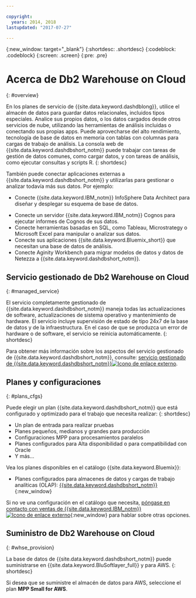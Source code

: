 ```yaml
---

copyright:
  years: 2014, 2018
lastupdated: "2017-07-27"

---
```


<!-- Attribute definitions --> 
{:new_window: target="_blank"}
{:shortdesc: .shortdesc}
{:codeblock: .codeblock}
{:screen: .screen}
{:pre: .pre}

# Acerca de Db2 Warehouse on Cloud
{: #overview}

En los planes de servicio de {{site.data.keyword.dashdblong}}, utilice el almacén de datos para guardar datos relacionales, incluidos tipos especiales. Analice sus propios datos, o los datos cargados desde otros servicios de nube, utilizando las herramientas de análisis incluidas o conectando sus propias apps. Puede aprovecharse del alto rendimiento, tecnología de base de datos en memoria con tablas con columnas para cargas de trabajo de análisis. La consola web de {{site.data.keyword.dashdbshort_notm}} puede trabajar con tareas de gestión de datos comunes, como cargar datos, y con tareas de análisis, como ejecutar consultas y scripts R.
{: shortdesc}

También puede conectar aplicaciones externas a {{site.data.keyword.dashdbshort_notm}} y utilizarlas para gestionar o analizar todavía más sus datos. Por ejemplo:
   * Conecte {{site.data.keyword.IBM_notm}} InfoSphere Data Architect para diseñar y desplegar su esquema de base de datos.
<!--   * Connect Esri ArcGIS to perform geospatial analytics and map publishing with your data. -->
   * Conecte un servidor {{site.data.keyword.IBM_notm}} Cognos para ejecutar informes de Cognos de sus datos.
   * Conecte herramientas basadas en SQL, como Tableau, Microstrategy o Microsoft Excel para manipular o analizar sus datos.
   * Conecte sus aplicaciones {{site.data.keyword.Bluemix_short}} que necesitan una base de datos de análisis.
   * Conecte Aginity Workbench para migrar modelos de datos y datos de Netezza a {{site.data.keyword.dashdbshort_notm}}.

## Servicio gestionado de Db2 Warehouse on Cloud
{: #managed_service}

El servicio completamente gestionado de {{site.data.keyword.dashdbshort_notm}} maneja todas las actualizaciones de software, actualizaciones de sistema operativo y mantenimiento de hardware. El servicio incluye supervisión de estado de tipo 24x7 de la base de datos y de la infraestructura. En el caso de que se produzca un error de hardware o de software, el servicio se reinicia automáticamente.
{: shortdesc}

Para obtener más información sobre los aspectos del servicio gestionado de {{site.data.keyword.dashdbshort_notm}}, consulte: [servicio gestionado de {{site.data.keyword.dashdbshort_notm}}![Icono de enlace externo](../../icons/launch-glyph.svg "Icono de enlace externo")](https://www.ibm.com/support/knowledgecenter/SS6NHC/com.ibm.swg.im.dashdb.doc/managed_service.html).

## Planes y configuraciones
{: #plans_cfgs}

Puede elegir un plan {{site.data.keyword.dashdbshort_notm}} que está configurado y optimizado para el trabajo que necesita realizar:
{: shortdesc}

   * Un plan de entrada para realizar pruebas
   * Planes pequeños, medianos y grandes para producción
   * Configuraciones MPP para procesamientos paralelos
   * Planes configurados para Alta disponibilidad o para compatibilidad con Oracle
   * Y más...

Vea los planes disponibles en el catálogo {{site.data.keyword.Bluemix}}:
   * Planes configurados para almacenes de datos y cargas de trabajo analíticas (OLAP): [{{site.data.keyword.dashdbshort_notm}}](https://console.bluemix.net/catalog/services/db2-warehouse-on-cloud?env_id=ibm:yp:us-south){:new_window}
<!--   * Plans configured for high-speed, transactional processing (OLTP): [{{site.data.keyword.dashdbshort_notm}} for Transactions](https://console.ng.bluemix.net/catalog/services/dashdb-for-transactions-sql-database){:new_window} -->

Si no ve una configuración en el catálogo que necesita, [póngase en contacto con ventas de {{site.data.keyword.IBM_notm}} ![Icono de enlace externo](../../icons/launch-glyph.svg "Icono de enlace externo")](https://www.ibm.com/connect/ibm/us/en/?lnk=fcw){:new_window} para hablar sobre otras opciones.

## Suministro de Db2 Warehouse on Cloud
{: #whse_provision}

La base de datos de {{site.data.keyword.dashdbshort_notm}} puede suministrarse en {{site.data.keyword.BluSoftlayer_full}} y para AWS.
{: shortdesc}

Si desea que se suministre el almacén de datos para AWS, seleccione el plan **MPP Small for AWS**.

<!-- If you want to have the data warehouse provisioned for AWS, select the **{{site.data.keyword.IBM_notm}} {{site.data.keyword.dashdbshort_notm}} for Analytics MPP Small for AWS** plan. -->

<!-- ##dashDB for Transactions
{: #dashDB_tr}

In the {{site.data.keyword.dashdbshort_notm}} for Transactions plans, use the {{site.data.keyword.dashdbshort_notm}} relational database for online transaction processing. You can connect new or existing applications, and you can begin processing transactions and storing your data. With DB2® and Oracle compatibility, you can connect small or large applications and benefit from a managed enterprise-class database system. You can leverage the {{site.data.keyword.dashdbshort_notm}} for Transactions web console to manage users, load data, and get connection information.
{: shortdesc} -->

<!-- ##dashDB web console overview
{: #console_overview}

You can manage your {{site.data.keyword.dashdbshort_notm}} database, analyze your data, and monitor sensitive data with the {{site.data.keyword.dashdbshort_notm}} web console accessible from {{site.data.keyword.Bluemix_notm}}.
{: shortdesc}

Open the web console by clicking the service tile on your application overview page, and then click **Open**.

Single sign-on authentication connects you directly to the web console. You can access connection information from the web console, and the **Downloads** page includes links to client drivers for accessing {{site.data.keyword.dashdbshort_notm}} from remote applications. You can also access sample data and reports.

###Sensitive data reporting

The {{site.data.keyword.dashdbshort_notm}} web console includes a sensitive data reporting feature that detects and monitors sensitive objects in the {{site.data.keyword.dashdbshort_notm}} data warehouse, such as credit card numbers and US Social Security numbers.

To run and view reports that identify columns that contain sensitive data and provide information about connections and activities that access the sensitive data, select **Monitor &gt; Sensitive Data** in the web console. -->


<!-- ##IBM Analytics Services
{: #analytics_services}

For more information about {{site.data.keyword.IBM_notm}} analytics services and finding your local services representative, see: [{{site.data.keyword.IBM_notm}} Analytics Services ![External link icon](../../icons/launch-glyph.svg "External link icon")](http://www.ibm.com/software/data/services/).
{: shortdesc} -->














